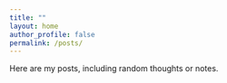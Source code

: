 ```yaml
---
title: ""
layout: home
author_profile: false
permalink: /posts/
---
```


Here are my posts, including random thoughts or notes.